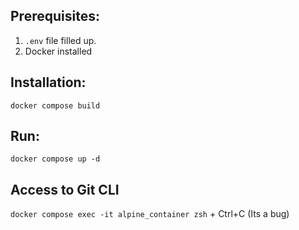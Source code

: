 ## Prerequisites:
1. ```.env``` file filled up.
2. Docker installed

## Installation:
```docker compose build```

## Run:
```docker compose up -d```

## Access to Git CLI
```docker compose exec -it alpine_container zsh``` + Ctrl+C (Its  a bug)